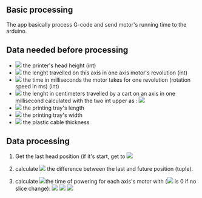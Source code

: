 ## Basic processing
The app basically process G-code and send motor's running time to the arduino.

## Data needed before processing
* <img src="https://render.githubusercontent.com/render/math?math=H"> the printer's head height (int)
* <img src="https://render.githubusercontent.com/render/math?math=L"> the lenght travelled on this axis in one axis motor's revolution (int)
* <img src="https://render.githubusercontent.com/render/math?math=T"> the time in milliseconds the motor takes for one revolution (rotation speed in ms) (int)
* <img src="https://render.githubusercontent.com/render/math?math=v"> the lenght in centimeters travelled by a cart on an axis in one millisecond calculated with the two int upper as :
	<img src="https://render.githubusercontent.com/render/math?math=v = \frac{L}{R}">
* <img src="https://render.githubusercontent.com/render/math?math=Z"> the printing tray's length
* <img src="https://render.githubusercontent.com/render/math?math=X"> the printing tray's width
* <img src="https://render.githubusercontent.com/render/math?math=P"> the plastic cable thickness 
## Data processing
1. Get the last head position (if it's start, get to <img src="https://render.githubusercontent.com/render/math?math=x = \frac{X}{2}; z = \frac{Z}{2}; Y = H+P )">
	
2. calculate <img src="https://render.githubusercontent.com/render/math?math=\Delta"> the difference between the last and future position (tuple).
3. calculate <img src="https://render.githubusercontent.com/render/math?math=t">the time of powering for each axis's motor with (<img src="https://render.githubusercontent.com/render/math?math=tz"> is 0 if no slice change):
	<img src="https://render.githubusercontent.com/render/math?math=tx = v*\Delta{x}">
	<img src="https://render.githubusercontent.com/render/math?math=ty=v*\Delta{y}">
	<img src="https://render.githubusercontent.com/render/math?math=tz = v*\Delta{z}">
